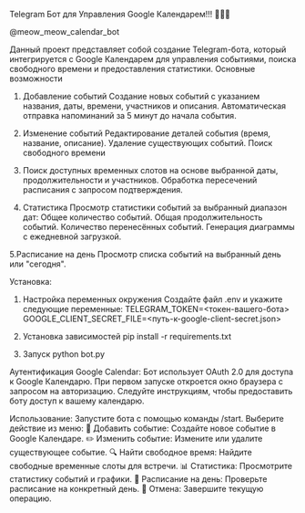 Telegram Бот для Управления Google Календарем!!! 🦔👒💅

@meow_meow_calendar_bot

Данный проект представляет собой создание Telegram-бота, который интегрируется с Google Календарем для управления событиями, поиска свободного времени и предоставления статистики.
Основные возможности
1. Добавление событий
Создание новых событий с указанием названия, даты, времени, участников и описания.
Автоматическая отправка напоминаний за 5 минут до начала события.

2. Изменение событий
Редактирование деталей события (время, название, описание).
Удаление существующих событий.
Поиск свободного времени

3. Поиск доступных временных слотов на основе выбранной даты, продолжительности и участников.
Обработка пересечений расписания с запросом подтверждения.

4. Статистика
Просмотр статистики событий за выбранный диапазон дат:
Общее количество событий.
Общая продолжительность событий.
Количество перенесённых событий.
Генерация диаграммы с ежедневной загрузкой.

5.Расписание на день
Просмотр списка событий на выбранный день или "сегодня".


Установка:
1. Настройка переменных окружения
Создайте файл .env и укажите следующие переменные:
TELEGRAM_TOKEN=<токен-вашего-бота>
GOOGLE_CLIENT_SECRET_FILE=<путь-к-google-client-secret.json>

2. Установка зависимостей
pip install -r requirements.txt

3. Запуск
python bot.py

Аутентификация Google Calendar:
Бот использует OAuth 2.0 для доступа к Google Календарю. При первом запуске откроется окно браузера с запросом на авторизацию. Следуйте инструкциям, чтобы предоставить боту доступ к вашему календарю.


Использование:
Запустите бота с помощью команды /start.
Выберите действие из меню:
📅 Добавить событие: Создайте новое событие в Google Календаре.
✏️ Изменить событие: Измените или удалите существующее событие.
🔍 Найти свободное время: Найдите свободные временные слоты для встречи.
📊 Статистика: Просмотрите статистику событий и графики.
📖 Расписание на день: Проверьте расписание на конкретный день.
🚫 Отмена: Завершите текущую операцию.
